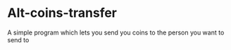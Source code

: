 # Alt-coins-transfer
A simple program which lets you send you coins to the person you want to send to 
